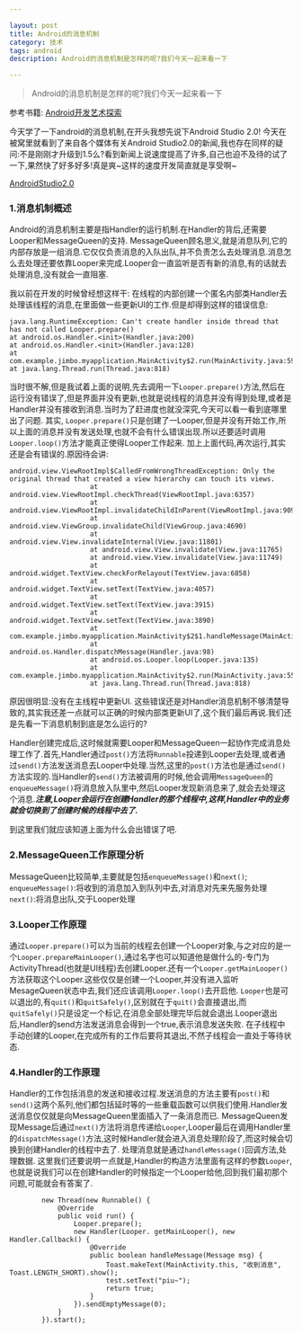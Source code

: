 ```yaml
---

layout: post
title: Android的消息机制
category: 技术
tags: android
description: Android的消息机制是怎样的呢?我们今天一起来看一下

---
```


>Android的消息机制是怎样的呢?我们今天一起来看一下

参考书籍: [Android开发艺术探索](http://bornbeauty.github.io/2015/11/06/book-list-of-2015.html#Android开发艺术探索)

今天学了一下android的消息机制,在开头我想先说下Android Studio 2.0!
今天在被窝里就看到了来自各个媒体有关Android Studio2.0的新闻,我也存在同样的疑问:不是刚刚才升级到1.5么?看到新闻上说速度提高了许多,自己也迫不及待的试了一下,果然快了好多好多!真是爽~这样的速度开发简直就是享受啊~

[AndroidStudio2.0](http://android-developers.blogspot.jp/2015/11/android-studio-20-preview.html)

### 1.消息机制概述

Android的消息机制主要是指Handler的运行机制.在Handler的背后,还需要Looper和MessageQueen的支持. MessageQueen顾名思义,就是消息队列,它的内部存放是一组消息.它仅仅负责消息的入队出队,并不负责怎么去处理消息.消息怎么去处理还要依靠Looper来完成.Looper会一直监听是否有新的消息,有的话就去处理消息,没有就会一直阻塞.

我以前在开发的时候曾经想这样干:
在线程的内部创建一个匿名内部类Handler去处理该线程的消息,在里面做一些更新UI的工作.但是却得到这样的错误信息:

```
java.lang.RuntimeException: Can't create handler inside thread that has not called Looper.prepare()
at android.os.Handler.<init>(Handler.java:200)
at android.os.Handler.<init>(Handler.java:128)
at com.example.jimbo.myapplication.MainActivity$2.run(MainActivity.java:59)
at java.lang.Thread.run(Thread.java:818)
```

当时很不解,但是我试着上面的说明,先去调用一下`Looper.prepare()`方法,然后在运行没有错误了,但是界面并没有更新,也就是说线程的消息并没有得到处理,或者是Handler并没有接收到消息.当时为了赶进度也就没深究,今天可以看一看到底哪里出了问题.
其实, `Looper.prepare()`只是创建了一Looper,但是并没有开始工作,所以上面的消息并没有发送处理,也就不会有什么错误出现.所以还要适时调用`Looper.loop()`方法才能真正使得Looper工作起来.
加上上面代码,再次运行,其实还是会有错误的.原因待会讲:

```
android.view.ViewRootImpl$CalledFromWrongThreadException: Only the original thread that created a view hierarchy can touch its views.
                    at android.view.ViewRootImpl.checkThread(ViewRootImpl.java:6357)
                    at android.view.ViewRootImpl.invalidateChildInParent(ViewRootImpl.java:909)
                    at android.view.ViewGroup.invalidateChild(ViewGroup.java:4690)
                    at android.view.View.invalidateInternal(View.java:11801)
                    at android.view.View.invalidate(View.java:11765)
                    at android.view.View.invalidate(View.java:11749)
                    at android.widget.TextView.checkForRelayout(TextView.java:6858)
                    at android.widget.TextView.setText(TextView.java:4057)
                    at android.widget.TextView.setText(TextView.java:3915)
                    at android.widget.TextView.setText(TextView.java:3890)
                    at com.example.jimbo.myapplication.MainActivity$2$1.handleMessage(MainActivity.java:51)
                    at android.os.Handler.dispatchMessage(Handler.java:98)
                    at android.os.Looper.loop(Looper.java:135)
                    at com.example.jimbo.myapplication.MainActivity$2.run(MainActivity.java:55)
                    at java.lang.Thread.run(Thread.java:818)
```

原因很明显:没有在主线程中更新UI.
这些错误还是对Handler消息机制不够清楚导致的,其实我还差一点就可以正确的时候内部类更新UI了,这个我们最后再说.我们还是先看一下消息机制到底是怎么运行的?

Handler创建完成后,这时候就需要Looper和MessageQueen一起协作完成消息处理工作了.首先,Handler通过`post()`方法将`Runnable`投递到Looper去处理,或者通过`send()`方法发送消息去Looper中处理.当然,这里的`post()`方法也是通过`send()`方法实现的.当Handler的`send()`方法被调用的时候,他会调用`MessageQueen`的`enqueueMessage()`将消息放入队里中,然后Looper发现新消息来了,就会去处理这个消息.***注意,Looper会运行在创建Handler的那个线程中,这样,Handler中的业务就会切换到了创建时候的线程中去了.***

到这里我们就应该知道上面为什么会出错误了吧.

### 2.MessageQueen工作原理分析

MessageQueen比较简单,主要就是包括`enqueueMessage()`和`next()`;
`enqueueMessage()`:将收到的消息加入到队列中去,对消息对先来先服务处理
`next()`:将消息出队,交于Looper处理

### 3.Looper工作原理

通过`Looper.prepare()`可以为当前的线程去创建一个Looper对象,与之对应的是一个`Looper.prepareMainLooper()`,通过名字也可以知道他是做什么的-专门为ActivityThread(也就是UI线程)去创建Looper.还有一个`Looper.getMainLooper()`方法获取这个Looper.这些仅仅是创建一个Looper,并没有进入监听MesageQueen状态中去,我们还应该调用`Looper.loop()`去开启他.
`Looper`也是可以退出的,有`quit()`和`quitSafely()`,区别就在于`quit()`会直接退出,而`quitSafely()`只是设定一个标记,在消息全部处理完毕后就会退出.Looper退出后,Handler的send方法发送消息会得到一个true,表示消息发送失败.
在子线程中手动创建的Looper,在完成所有的工作后要将其退出,不然子线程会一直处于等待状态.

### 4.Handler的工作原理

Handler的工作包括消息的发送和接收过程.发送消息的方法主要有`post()`和`send()`这两个系列,他们都包括延时等的一些重载函数可以供我们使用.Handler发送消息仅仅就是向MessageQueen里面插入了一条消息而已.
MessageQueen发现Message后通过`next()`方法将消息传递给`Looper`,Looper最后在调用Handler里的`dispatchMessage()`方法,这时候Handler就会进入消息处理阶段了,而这时候会切换到创建Handler的线程中去了.
处理消息就是通过`handleMessage()`回调方法,处理数据.
这里我们还要说明一点就是,Handler的构造方法里面有这样的参数`Looper`,也就是说我们可以在创建Handler的时候指定一个Looper给他,回到我们最初那个问题,可能就会有答案了.

```
        new Thread(new Runnable() {
            @Override
            public void run() {
                Looper.prepare();
                new Handler(Looper. getMainLooper(), new Handler.Callback() {
                    @Override
                    public boolean handleMessage(Message msg) {
                        Toast.makeText(MainActivity.this, "收到消息", Toast.LENGTH_SHORT).show();
                        test.setText("piu~");
                        return true;
                    }
                }).sendEmptyMessage(0);
            }
        }).start();
```






